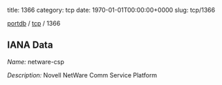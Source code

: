 title: 1366
category: tcp
date: 1970-01-01T00:00:00+0000
slug: tcp/1366

[portdb](/) / [tcp](/category/tcp.html) / 1366


## IANA Data

_Name:_ netware-csp

_Description:_ Novell NetWare Comm Service Platform

